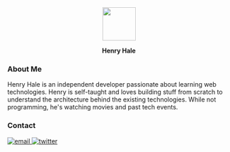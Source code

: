 <div align="center">
<img width=75 src="https://avatars.githubusercontent.com/u/92443116?v=4" />
<p><b>Henry Hale</b></h2>
</div>

### About Me

Henry Hale is an independent developer passionate about learning web technologies. Henry is self-taught and loves building stuff from scratch to understand the architecture behind the existing technologies.
While not programming, he's watching movies and past tech events.

### Contact

<div>
<a href="mailto:devhenryhale@proton.me" target="_blank">
<img src=https://img.shields.io/badge/email-%2324292e.svg?&style=for-the-badge&logo=gmail&logoColor=white alt=email style="margin-bottom: 5px;" />
</a>
<a href="https://twitter.com/devhenryhale" target="_blank">
<img src=https://img.shields.io/badge/twitter-%2300acee.svg?&style=for-the-badge&logo=twitter&logoColor=white alt=twitter style="margin-bottom: 5px;" />
</a>  
</div>
